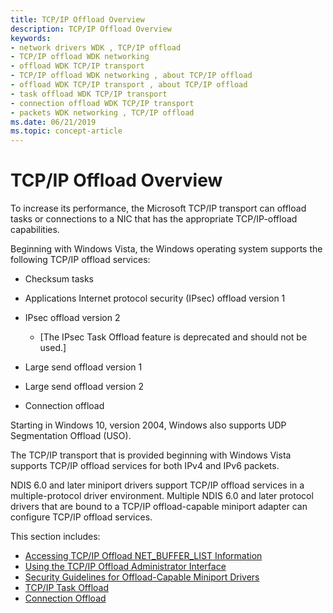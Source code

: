 ```yaml
---
title: TCP/IP Offload Overview
description: TCP/IP Offload Overview
keywords:
- network drivers WDK , TCP/IP offload
- TCP/IP offload WDK networking
- offload WDK TCP/IP transport
- TCP/IP offload WDK networking , about TCP/IP offload
- offload WDK TCP/IP transport , about TCP/IP offload
- task offload WDK TCP/IP transport
- connection offload WDK TCP/IP transport
- packets WDK networking , TCP/IP offload
ms.date: 06/21/2019
ms.topic: concept-article
---
```


# TCP/IP Offload Overview

To increase its performance, the Microsoft TCP/IP transport can offload tasks or connections to a NIC that has the appropriate TCP/IP-offload capabilities.

Beginning with Windows Vista, the Windows operating system supports the following TCP/IP offload services:

-   Checksum tasks

-   Applications Internet protocol security (IPsec) offload version 1

-   IPsec offload version 2
    - \[The IPsec Task Offload feature is deprecated and should not be used.\]

-   Large send offload version 1

-   Large send offload version 2

-   Connection offload

Starting in Windows 10, version 2004, Windows also supports UDP Segmentation Offload (USO).

The TCP/IP transport that is provided beginning with Windows Vista supports TCP/IP offload services for both IPv4 and IPv6 packets.

NDIS 6.0 and later miniport drivers support TCP/IP offload services in a multiple-protocol driver environment. Multiple NDIS 6.0 and later protocol drivers that are bound to a TCP/IP offload-capable miniport adapter can configure TCP/IP offload services.

This section includes:

-   [Accessing TCP/IP Offload NET\_BUFFER\_LIST Information](accessing-tcp-ip-offload-net-buffer-list-information.md)
-   [Using the TCP/IP Offload Administrator Interface](using-the-tcp-ip-offload-administrator-interface.md)
-   [Security Guidelines for Offload-Capable Miniport Drivers](security-guidelines-for-offload-capable-miniport-drivers.md)
-   [TCP/IP Task Offload](task-offload.md)
-   [Connection Offload](connection-offload.md)

 

 






